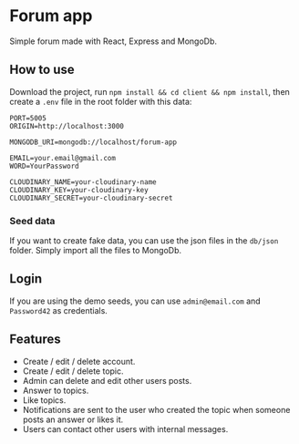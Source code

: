 # Forum app

Simple forum made with React, Express and MongoDb.

## How to use

Download the project, run `npm install && cd client && npm install`, then create a `.env` file in the root folder with this data:

```
PORT=5005
ORIGIN=http://localhost:3000

MONGODB_URI=mongodb://localhost/forum-app

EMAIL=your.email@gmail.com
WORD=YourPassword

CLOUDINARY_NAME=your-cloudinary-name
CLOUDINARY_KEY=your-cloudinary-key
CLOUDINARY_SECRET=your-cloudinary-secret
```

### Seed data

If you want to create fake data, you can use the json files in the `db/json` folder. Simply import all the files to MongoDb.

## Login

If you are using the demo seeds, you can use `admin@email.com` and `Password42` as credentials.

## Features

-   Create / edit / delete account.
-   Create / edit / delete topic.
-   Admin can delete and edit other users posts.
-   Answer to topics.
-   Like topics.
-   Notifications are sent to the user who created the topic when someone posts an answer or likes it.
-   Users can contact other users with internal messages.
